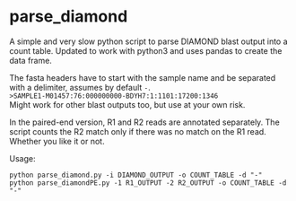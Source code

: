 # parse_diamond
A simple and very slow python script to parse DIAMOND blast output into a count table. Updated to work with python3 and uses pandas to create the data frame.  


The fasta headers have to start with the sample name and be separated with a delimiter, assumes by default `-`.  
`>SAMPLE1-M01457:76:000000000-BDYH7:1:1101:17200:1346`  
Might work for other blast outputs too, but use at your own risk. 


In the paired-end version, R1 and R2 reads are annotated separately. The script counts the R2 match only if there was no match on the R1 read. Whether you like it or not.

Usage:
```
python parse_diamond.py -i DIAMOND_OUTPUT -o COUNT_TABLE -d "-"
python parse_diamondPE.py -1 R1_OUTPUT -2 R2_OUTPUT -o COUNT_TABLE -d "-"
```
